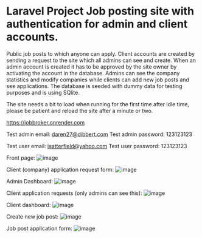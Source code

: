 <h1>Laravel Project Job posting site with authentication for admin and client accounts.</h1>

Public job posts to which anyone can apply. 
Client accounts are created by sending a request to the site which all admins can see and create.
When an admin account is created it has to be approved by the site owner by activating the account in the database.
Admins can see the company statistics and modify companies while clients can add new job posts and see applications.
The database is seeded with dummy data for testing purposes and is using SQlite.

The site needs a bit to load when running for the first time after idle time, please be patient and reload the site
after a minute or two.

https://jobbroker.onrender.com

Test admin email: daren27@dibbert.com
Test admin password: 123123123

Test user email: isatterfield@yahoo.com
Test user password: 123123123

Front page:
![image](https://user-images.githubusercontent.com/25842618/222903781-ee662b8d-117e-452b-9d1c-894d391a359c.png)

Client (company) application request form:
![image](https://user-images.githubusercontent.com/25842618/222903757-327286ff-9991-474e-bc84-7136ea139060.png)

Admin Dashboard:
![image](https://user-images.githubusercontent.com/25842618/222903812-526d87cf-1560-416f-9511-1a44df41f9b8.png)

Client application requests (only admins can see this):
![image](https://user-images.githubusercontent.com/25842618/222903829-7509947a-f571-43ed-8d54-c0e1c21c5213.png)

Client dashboard:
![image](https://user-images.githubusercontent.com/25842618/222904085-8f635cca-b416-4d14-9765-980c6161de12.png)

Create new job post:
![image](https://user-images.githubusercontent.com/25842618/222904111-2137f163-0185-49ec-a526-b6478839957d.png)

Job post application form:
![image](https://user-images.githubusercontent.com/25842618/222904020-691328c7-d16b-4b58-9bc0-65ef679b5f25.png)

